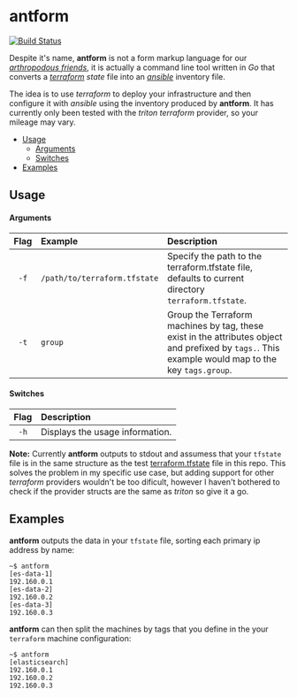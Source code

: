 
# antform
[![Build Status](https://travis-ci.org/berglh/antform.svg?branch=master)](https://travis-ci.org/berglh/antform)<br />

Despite it's name, **antform** is not a form markup language for our *[arthropodous friends](https://www.youtube.com/watch?v=ZGIZ-zUvotM)*, it is actually a command line tool written in *Go* that converts a *[terraform](https://github.com/hashicorp/terraform) state* file into an *[ansible](https://github.com/ansible/ansible)* inventory file.

The idea is to use *terraform* to deploy your infrastructure and then configure it with *ansible* using the inventory produced by **antform**. It has currently only been tested with the *triton terraform* provider, so your mileage may vary.

- [Usage](#usage)
  - [Arguments](#arguments)
  - [Switches](#switches)
- [Examples](#examples)


## Usage

#### Arguments
Flag | Example | Description
:---:|:----|:---
`-f` | `/path/to/terraform.tfstate` | Specify the path to the terraform.tfstate file, defaults to current directory `terraform.tfstate`.
`-t` | `group` | Group the Terraform machines by tag, these exist in the attributes object and prefixed by `tags.`. This example would map to the key `tags.group`.

#### Switches
Flag | Description
:---:|:----
`-h`| Displays the usage information.

**Note:** Currently **antform** outputs to stdout and assumess that your `tfstate` file is in the same structure as the test [terraform.tfstate](terraform.tfstate) file in this repo. This solves the problem in my specific use case, but adding support for other *terraform* providers wouldn't be too dificult, however I haven't bothered to check if the provider structs are the same as *triton* so give it a go.


## Examples

**antform** outputs the data in your `tfstate` file, sorting each primary ip address by name:

```
~$ antform
[es-data-1]
192.160.0.1
[es-data-2]
192.160.0.2
[es-data-3]
192.160.0.3
```

**antform** can then split the machines by tags that you define in the your `terraform` machine configuration:

```
~$ antform
[elasticsearch]
192.160.0.1
192.160.0.2
192.160.0.3
```
